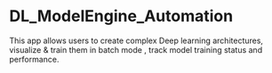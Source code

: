 # DL_ModelEngine_Automation
This app allows users to create complex Deep learning architectures, visualize &amp; train them in batch mode , track model training status and performance. 
